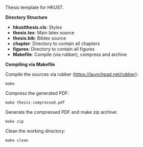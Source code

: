 Thesis template for HKUST.

**Directory Structure**

 - **hkustthesis.cls**: Styles
 - **thesis.tex**: Main latex source
 - **thesis.bib**: Bibtex source
 - **chapter**: Directory to contain all chapters
 - **figures**: Directory to contain all figures
 - **Makefile**: Compile (via rubber), compress and archive

**Compiling via Makefile**

Compile the sources via rubber (https://launchpad.net/rubber):

```
make
```

Compress the generated PDF:

```
make thesis-compressed.pdf
```

Generate the compressed PDF and make zip archive:

```
make zip
```

Clean the working directory:

```
make clean
```

